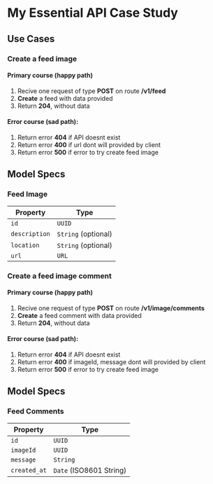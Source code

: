 # My Essential API Case Study

## Use Cases

### Create a feed image

#### Primary course (happy path)

1. Recive one request of type **POST** on route **/v1/feed**
4. **Create** a feed with data provided
5. Return **204**, without data

#### Error course (sad path):

1. Return error **404** if API doesnt exist
3. Return error **400** if url dont will provided by client
4. Return error **500** if error to try create feed image


## Model Specs

### Feed Image

| Property      | Type                |
|---------------|---------------------|
| `id`          | `UUID`              |
| `description` | `String` (optional) |
| `location`    | `String` (optional) |
| `url`	        | `URL`               |


### Create a feed image comment

#### Primary course (happy path)

1. Recive one request of type **POST** on route **/v1/image/comments**
4. **Create** a feed comment with data provided
5. Return **204**, without data

#### Error course (sad path):

1. Return error **404** if API doesnt exist
3. Return error **400** if imageId, message dont will provided by client
4. Return error **500** if error to try create feed image


## Model Specs

### Feed Comments

| Property      | Type                    |
|---------------|-------------------------|
| `id`          | `UUID`                  |
| `imageId`     | `UUID`                  |
| `message`     | `String`                |
| `created_at`  | `Date` (ISO8601 String) |